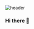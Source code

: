 ![header](https://capsule-render.vercel.app/api?type=cylinder&color=timeAuto&height=300&section=header&text=ShinSoomin&animation=twinking&fontSize=70)

### Hi there 👋

<!--
**kellyssm/kellyssm** is a ✨ _special_ ✨ repository because its `README.md` (this file) appears on your GitHub profile.

Here are some ideas to get you started:

- 🔭 I’m currently working on ...
- 🌱 I’m currently learning ...
- 👯 I’m looking to collaborate on ...
- 🤔 I’m looking for help with ...
- 💬 Ask me about ...
- 📫 How to reach me: ...
- 😄 Pronouns: ...
- ⚡ Fun fact: ...
-->
